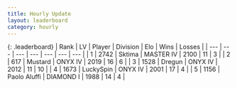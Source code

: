 ```yaml
---
title: Hourly Update
layout: leaderboard
category: hourly
---
```


{: .leaderboard}
| Rank | LV | Player | Division | Elo | Wins | Losses |
| --- | --- | --- | --- | --- | --- | --- |
| <span data-change="0">1</span> | 2742 | <span title="ID: 353063">Sktima</span> | MASTER IV | <span data-change="0">2100</span> | <span data-change="0">11</span> | <span data-change="0">3</span> |
| <span data-change="2">2</span> | 617 | <span title="ID: 611082">Mustard</span> | ONYX IV | <span data-change="19">2019</span> | <span data-change="2">16</span> | <span data-change="0">6</span> |
| <span data-change="-1">3</span> | 1528 | <span title="ID: 337810">Dregun</span> | ONYX IV | <span data-change="0">2012</span> | <span data-change="0">11</span> | <span data-change="0">10</span> |
| <span data-change="-1">4</span> | 1673 | <span title="ID: 498412">LuckySpin</span> | ONYX IV | <span data-change="0">2001</span> | <span data-change="0">17</span> | <span data-change="0">4</span> |
| <span data-change="0">5</span> | 1156 | <span title="ID: 512212">Paolo Aluffi</span> | DIAMOND I | <span data-change="0">1988</span> | <span data-change="0">14</span> | <span data-change="0">4</span> |